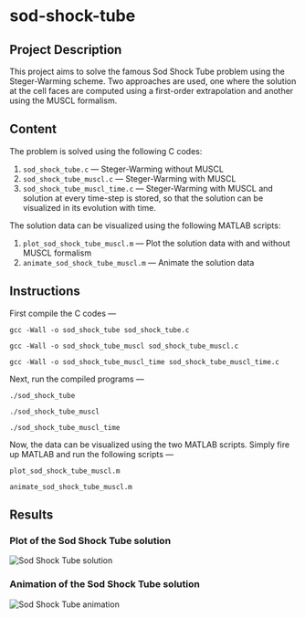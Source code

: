 # sod-shock-tube

## Project Description
This project aims to solve the famous Sod Shock Tube problem using the Steger-Warming scheme. 
Two approaches are used, one where the solution at the cell faces are computed using a first-order extrapolation and another using the MUSCL formalism.

## Content
The problem is solved using the following C codes:
1. ```sod_shock_tube.c``` — Steger-Warming without MUSCL
2. ```sod_shock_tube_muscl.c``` — Steger-Warming with MUSCL
3. ```sod_shock_tube_muscl_time.c``` — Steger-Warming with MUSCL and solution at every time-step is stored, so that the solution can be visualized in its evolution with time.

The solution data can be visualized using the following MATLAB scripts:
1. ```plot_sod_shock_tube_muscl.m``` — Plot the solution data with and without MUSCL formalism
2. ```animate_sod_shock_tube_muscl.m``` — Animate the solution data

## Instructions
First compile the C codes — 

```gcc -Wall -o sod_shock_tube sod_shock_tube.c```

```gcc -Wall -o sod_shock_tube_muscl sod_shock_tube_muscl.c```

```gcc -Wall -o sod_shock_tube_muscl_time sod_shock_tube_muscl_time.c```

Next, run the compiled programs — 

```./sod_shock_tube ```

```./sod_shock_tube_muscl```

```./sod_shock_tube_muscl_time```

Now, the data can be visualized using the two MATLAB scripts. Simply fire up MATLAB and run the following scripts —

```plot_sod_shock_tube_muscl.m```

```animate_sod_shock_tube_muscl.m``` 

## Results

### Plot of the Sod Shock Tube solution
![Sod Shock Tube solution](assets/figure_sod.png)

### Animation of the Sod Shock Tube solution
![Sod Shock Tube animation](assets/animation_sod.gif)